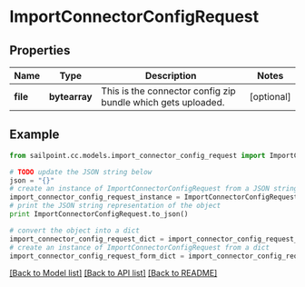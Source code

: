 # ImportConnectorConfigRequest


## Properties
Name | Type | Description | Notes
------------ | ------------- | ------------- | -------------
**file** | **bytearray** | This is the connector config zip bundle which gets uploaded. | [optional] 

## Example

```python
from sailpoint.cc.models.import_connector_config_request import ImportConnectorConfigRequest

# TODO update the JSON string below
json = "{}"
# create an instance of ImportConnectorConfigRequest from a JSON string
import_connector_config_request_instance = ImportConnectorConfigRequest.from_json(json)
# print the JSON string representation of the object
print ImportConnectorConfigRequest.to_json()

# convert the object into a dict
import_connector_config_request_dict = import_connector_config_request_instance.to_dict()
# create an instance of ImportConnectorConfigRequest from a dict
import_connector_config_request_form_dict = import_connector_config_request.from_dict(import_connector_config_request_dict)
```
[[Back to Model list]](../README.md#documentation-for-models) [[Back to API list]](../README.md#documentation-for-api-endpoints) [[Back to README]](../README.md)


